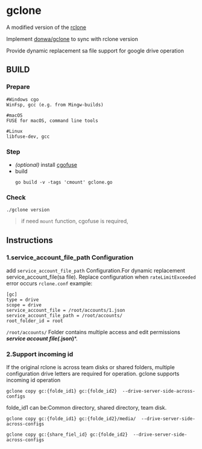   
# gclone

A modified version of the [rclone](//github.com/rclone/rclone)

Implement [donwa/gclone](https://github.com/donwa/gclone) to sync with rclone version

Provide dynamic replacement sa file support for google drive operation


## BUILD

### Prepare

```
#Windows cgo
WinFsp, gcc (e.g. from Mingw-builds)

#macOS
FUSE for macOS, command line tools

#Linux
libfuse-dev, gcc
```

### Step
- _(optional)_ install [cgofuse](https://github.com/billziss-gh/cgofuse)
- build
  ```
  go build -v -tags 'cmount' gclone.go
  ```

### Check

```
./gclone version
```

> if need `mount` function, cgofuse is required, 

## Instructions 
### 1.service_account_file_path Configuration   
add `service_account_file_path` Configuration.For dynamic replacement service_account_file(sa file). Replace configuration when `rateLimitExceeded` error occurs
`rclone.conf` example:  
```
[gc]
type = drive  
scope = drive  
service_account_file = /root/accounts/1.json  
service_account_file_path = /root/accounts/  
root_folder_id = root  
```
`/root/accounts/` Folder contains multiple access and edit permissions ***service account file(*.json)***.  
  
### 2.Support incoming id
If the original rclone is across team disks or shared folders, multiple configuration drive letters are required for operation.
gclone supports incoming id operation
```
gclone copy gc:{folde_id1} gc:{folde_id2}  --drive-server-side-across-configs
```
folde_id1 can be:Common directory, shared directory, team disk. 
  
```
gclone copy gc:{folde_id1} gc:{folde_id2}/media/  --drive-server-side-across-configs

```

```
gclone copy gc:{share_fiel_id} gc:{folde_id2}  --drive-server-side-across-configs
```
  

